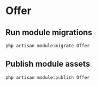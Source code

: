 # Offer



## Run module migrations

```sh
php artisan module:migrate Offer
```



## Publish module assets

```sh
php artisan module:publish Offer
```


